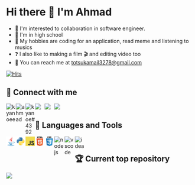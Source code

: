 <!-- START -->

# Hi there 👋 I'm Ahmad

<!-- About personal -->

- 👀 I'm interested to collaboration in software engineer.
- 📓 I'm in high school
- 📘 My hobbies are coding for an application, read meme and listening to musics
- ❓ I also like to making a film 🎬 and editing video too
- 📩 You can reach me at totsukamail3278@gmail.com

<!-- Visitor count -->
[![Hits](https://hits.seeyoufarm.com/api/count/incr/badge.svg?url=https%3A%2F%2Fgithub.com%2FAhmad3296%2Fhit-counter&count_bg=%233D71C8&title_bg=%23555555&icon=&icon_color=%23E7E7E7&title=Visitor&edge_flat=false)](https://hits.seeyoufarm.com)

## 📌 Connect with me

<!-- Social media -->

<a href="https://www.instagram.com/kyanoee/" target="blank">
  <img align="left" src="https://raw.githubusercontent.com/rahuldkjain/github-profile-readme-generator/master/src/images/icons/Social/instagram.svg" alt="kyanoee" width="26px" /></a>
<a href="https://www.youtube.com/channel/UC-WV52r-BjAKP79CLf5F7QQ" target="blank">
  <img align="left" src="https://raw.githubusercontent.com/rahuldkjain/github-profile-readme-generator/master/src/images/icons/Social/youtube.svg" alt="ahmad" width="26px" /></a>
<a href="https://discord.gg/kyanoe#4392" target="blank">
  <img align="left" src="https://raw.githubusercontent.com/rahuldkjain/github-profile-readme-generator/master/src/images/icons/Social/discord.svg" alt="kyanoe#4392" width="26px" />
</a>
<a href="https://twitter.com/@Ahmad94132298" target="blank">
  <img align="left" src="https://raw.githubusercontent.com/rahuldkjain/github-profile-readme-generator/master/src/images/icons/Social/twitter.svg" width="26px">
</a>
<a href="https://www.facebook.com/kano.uwu.5/">
  <img align="left" src="https://raw.githubusercontent.com/rahuldkjain/github-profile-readme-generator/master/src/images/icons/Social/facebook.svg" width="26px">
</a>
<a href="https://github.com/Ahmad3296">
  <img align="left" src="https://raw.githubusercontent.com/rahuldkjain/github-profile-readme-generator/master/src/images/icons/Social/github.svg" width="26px">
</a>

<br>

## 📂 Languages and Tools

<!-- Languages -->
<img align="left" alt="java" src="https://raw.githubusercontent.com/devicons/devicon/master/icons/java/java-original.svg" width="26px" />
<img align="left" alt="python" src="https://raw.githubusercontent.com/devicons/devicon/master/icons/python/python-original.svg" width="26px" />
<img align="left" alt="javascript" src="https://raw.githubusercontent.com/devicons/devicon/master/icons/javascript/javascript-original.svg" width="26px" />
<img align="left" alt="html5" src="https://raw.githubusercontent.com/devicons/devicon/master/icons/html5/html5-original-wordmark.svg" width="26px" />
<img align="left" alt="css3" src="https://raw.githubusercontent.com/devicons/devicon/master/icons/css3/css3-original-wordmark.svg" width="26px" />
<!-- Tools -->
<img align="left" alt="nodejs" src="https://user-images.githubusercontent.com/73148419/128793065-8f9be4b5-a264-4cad-8c21-1ef7ef08ec2d.png" width="28px" /> 
<img align="left" alt="vscode" src="https://user-images.githubusercontent.com/73148419/128693386-c557913a-381c-4d75-972c-3391f02329bc.png" width="28px" />
<img align="left" alt="idea" src="https://user-images.githubusercontent.com/73148419/128693991-5f2c25c2-c1b6-4ebb-a851-edb857818824.png" width="26px" />

<br>

## 🏆 Current top repository

<!-- Current Top repo -->

  <a href="https://github.com/Ahmad3296/TODO-APP">
  <img align="left" src="https://github-readme-stats.vercel.app/api/pin/?username=Ahmad3296&repo=TODO-APP&theme=dracula" />
  </a>
<!-- END -->
